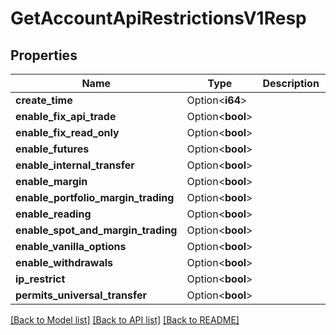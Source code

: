 # GetAccountApiRestrictionsV1Resp

## Properties

Name | Type | Description | Notes
------------ | ------------- | ------------- | -------------
**create_time** | Option<**i64**> |  | [optional]
**enable_fix_api_trade** | Option<**bool**> |  | [optional]
**enable_fix_read_only** | Option<**bool**> |  | [optional]
**enable_futures** | Option<**bool**> |  | [optional]
**enable_internal_transfer** | Option<**bool**> |  | [optional]
**enable_margin** | Option<**bool**> |  | [optional]
**enable_portfolio_margin_trading** | Option<**bool**> |  | [optional]
**enable_reading** | Option<**bool**> |  | [optional]
**enable_spot_and_margin_trading** | Option<**bool**> |  | [optional]
**enable_vanilla_options** | Option<**bool**> |  | [optional]
**enable_withdrawals** | Option<**bool**> |  | [optional]
**ip_restrict** | Option<**bool**> |  | [optional]
**permits_universal_transfer** | Option<**bool**> |  | [optional]

[[Back to Model list]](../README.md#documentation-for-models) [[Back to API list]](../README.md#documentation-for-api-endpoints) [[Back to README]](../README.md)


